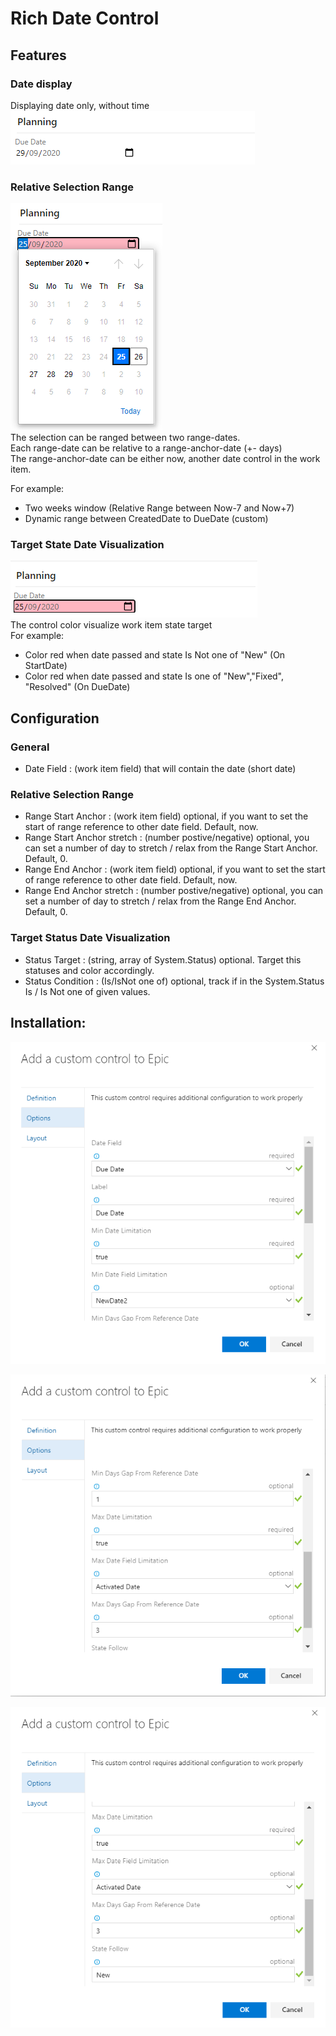 # Rich Date Control

## Features
### Date display
Displaying date only, without time  
![Layout Customization](img/B1.png)

### Relative Selection Range
![Layout Customization](img/C1.png)  
The selection can be ranged between two range-dates.  
Each range-date can be relative to a range-anchor-date (+- days)  
The range-anchor-date can be either now, another date control in the work item.

For example: 
* Two weeks window (Relative Range between Now-7 and Now+7)
* Dynamic range between CreatedDate to DueDate (custom)

### Target State Date Visualization
![Layout Customization](img/B2.png)  
The control color visualize work item state target  
For example:  
- Color red when date passed and state Is Not one of "New" (On StartDate)
- Color red when date passed and state Is one of "New","Fixed", "Resolved" (On DueDate)

## Configuration
### General
* Date Field                    : (work item field) that will contain the date (short date) 

### Relative Selection Range
* Range Start Anchor            : (work item field) optional, if you want to set the start of range reference to other date field. Default, now.
* Range Start Anchor stretch    : (number postive/negative) optional, you can set a number of day to stretch / relax from the Range Start Anchor. Default, 0.
* Range End Anchor              : (work item field) optional, if you want to set the start of range reference to other date field. Default, now.
* Range End Anchor stretch      : (number postive/negative) optional, you can set a number of day to stretch / relax from the Range End Anchor. Default, 0.

### Target Status Date Visualization
* Status Target                 : (string, array of System.Status) optional. Target this statuses and color accordingly.
* Status Condition              : (Is/IsNot one of) optional, track if in the System.Status Is / Is Not one of given values.  


## Installation:

![Layout Customization](img/A1.png)

![Layout Customization](img/A2.png)

![Layout Customization](img/A3.png)
